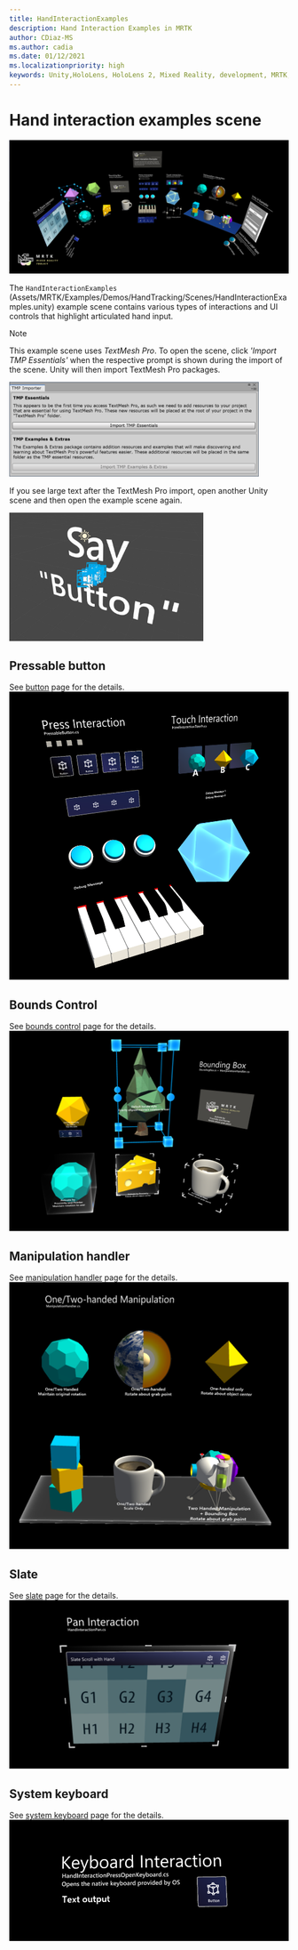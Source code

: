 ```yaml
---
title: HandInteractionExamples
description: Hand Interaction Examples in MRTK
author: CDiaz-MS
ms.author: cadia
ms.date: 01/12/2021
ms.localizationpriority: high
keywords: Unity,HoloLens, HoloLens 2, Mixed Reality, development, MRTK, Hand Interactions, Bounds Control, Pressable Buttons,
---
```


# Hand interaction examples scene

![Hand Interaction Example Scene](images/MRTK_Examples.png)

The `HandInteractionExamples` (Assets/MRTK/Examples/Demos/HandTracking/Scenes/HandInteractionExamples.unity) example scene contains various types of interactions and UI controls that highlight articulated hand input.

> [!NOTE]
> This example scene uses *TextMesh Pro*. To open the scene, click *'Import TMP Essentials'* when the respective prompt is shown during the import of the scene. Unity will then import TextMesh Pro packages.

<img src="images/hand-interaction-examples/MRTK_Examples_TMP2.png" width="450" alt="TMP2">

If you see large text after the TextMesh Pro import, open another Unity scene and then open the example scene again.

<img src="images/hand-interaction-examples/MRTK_Examples_TMP1.png" width="350" alt="TMP1">

## Pressable button

See [button](Button.md) page for the details.
![Hand Interaction Examples Press Touch](images/hand-interaction-examples/MRTK_Examples_PressTouch.png)

## Bounds Control

See [bounds control](BoundsControl.md) page for the details.
![Hand Interaction Examples Bounding Box](images/hand-interaction-examples/MRTK_Examples_BoundingBox.png)

## Manipulation handler

See [manipulation handler](ManipulationHandler.md) page for the details.
![Hand Interaction Examples Manipulation](images/hand-interaction-examples/MRTK_Examples_Manipulation.png)

## Slate

See [slate](Slate.md) page for the details.
![Hand Interaction Examples Slate](images/hand-interaction-examples/MRTK_Examples_Slate.png)

## System keyboard

See [system keyboard](SystemKeyboard.md) page for the details.
![Hand Interaction Examples Keyboard](images/hand-interaction-examples/MRTK_Examples_Keyboard.png)
